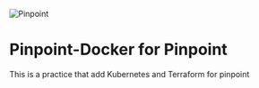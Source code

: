 
![Pinpoint](https://github.com/pinpoint-apm/pinpoint-docker/blob/master/docs/logo.png)

# Pinpoint-Docker for Pinpoint
This is a practice that add Kubernetes and Terraform for pinpoint
#


